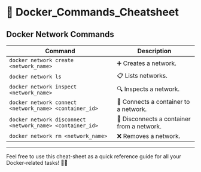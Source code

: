 # 🚀 Docker_Commands_Cheatsheet

## Docker Network Commands

| Command | Description |
|---|---|
| `docker network create <network_name>` | ➕ Creates a network. |
| `docker network ls` | 📋 Lists networks. |
| `docker network inspect <network_name>` | 🔍 Inspects a network. |
| `docker network connect <network_name> <container_id>` | 🔗 Connects a container to a network. |
| `docker network disconnect <network_name> <container_id>` | 🔗 Disconnects a container from a network. |
| `docker network rm <network_name>` | ❌ Removes a network. |

---

Feel free to use this cheat-sheet as a quick reference guide for all your Docker-related tasks! 📘✨
